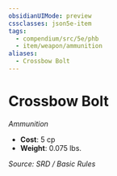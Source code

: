 ```yaml
---
obsidianUIMode: preview
cssclasses: json5e-item
tags:
  - compendium/src/5e/phb
  - item/weapon/ammunition
aliases:
  - Crossbow Bolt
---
```

# Crossbow Bolt
*Ammunition*  

- **Cost**: 5 cp
- **Weight**: 0.075 lbs.

*Source: SRD / Basic Rules*